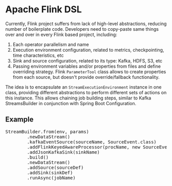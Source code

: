 # Apache Flink DSL

Currently, Flink project suffers from lack of high-level abstractions, reducing number of boilerplate code. Developers need to copy-paste same things over and over in every Flink based project, including:

1. Each operator parallelism and name
2. Execution environment configuration, related to metrics, checkpointing, time characteristics, etc
3. Sink and source configuration, related to its type: Kafka, HDFS, S3, etc
4. Passing environment variables and/or properties from files and define overriding strategy. Flink `ParameterTool` class allows to create properties from each source, but doesn't provide override/fallback functionality.

The idea is to encapsulate an `StreamExecutionEnvironment` instance in one class, providing different abstractions to perform different sets of actions on this instance. This allows chaining job building steps, similar to Kafka StreamsBuilder in conjunction with Spring Boot Configuration.

## Example
<pre>
StreamBuilder.from(env, params)
        .newDataStream()
        .kafkaEventSource(sourceName, SourceEvent.class)
        .addFlinkKeyedAwareProcessor(procName, new SourceEventProcessor())
        .addJsonKafkaSink(sinkName)
        .build()
        .newDataStream()
        .addSource(sourceDef)
        .addSink(sinkDef)
        .runAsync(jobName)
</pre>
